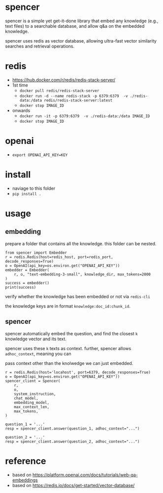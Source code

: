 # spencer
spencer is a simple yet get-it-done library that embed any knowledge (e.g., text files) to a searchable database, and allow q&a on the embedded knowledge. 

spencer uses redis as vector database, allowing ultra-fast vector similarity searches and retrieval operations. 

# redis
- https://hub.docker.com/r/redis/redis-stack-server/
- 1st time
    - `docker pull redis/redis-stack-server`
    - `docker run -d --name redis-stack -p 6379:6379  -v ./redis-data:/data redis/redis-stack-server:latest`
    - `docker stop IMAGE_ID`
- onwards
    - `docker run -it -p 6379:6379  -v ./redis-data:/data IMAGE_ID`
    - `docker stop IMAGE_ID`

# openai
- `export OPENAI_API_KEY=KEY`

# install
- naviage to this folder
- `pip install .`

# usage
## embedding
prepare a folder that contains all the knowledge. this folder can be nested. 

```
from spencer import Embedder
r = redis.Redis(host=redis_host, port=redis_port, decode_responses=True)
o = OpenAI(api_key=os.environ.get("OPENAI_API_KEY"))
embedder = Embedder(
    r, o, "text-embedding-3-small", knowledge_dir, max_tokens=2000
)
success = embedder()
print(success)
```

verify whether the knowledge has been embedded or not via `redis-cli`

the knowledge keys are in format `knowledge:doc_id:chunk_id`. 

## spencer
spencer automatically embed the question, and find the closest `k` knowledge vector and its text. 

spencer uses these `k` texts as context. further, spencer allows `adhoc_context`, meaning you can 

pass context other than the knolwedge we can just embedded. 

```
r = redis.Redis(host='locahost', port=6379, decode_responses=True)
o = OpenAI(api_key=os.environ.get("OPENAI_API_KEY"))
spencer_client = Spencer(
    r,
    o,
    system_instruction,
    chat_model,
    embedding_model,
    max_context_len,
    max_tokens,
)

question_1 = '...'
resp = spencer_client.answer(question_1, adhoc_context="...")

question_2 = '...'
resp = spencer_client.answer(question_2, adhoc_context="...")
```

# reference
- based on https://platform.openai.com/docs/tutorials/web-qa-embeddings
- based on https://redis.io/docs/get-started/vector-database/


